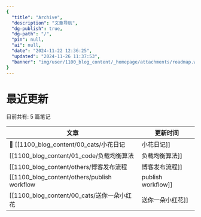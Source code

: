 ```yaml
---
{
  "title": "Archive",
  "description": "文章导航",
  "dg-publish": true,
  "dg-path": "/",
  "pin": null,
  "ai": null,
  "date": "2024-11-22 12:36:25",
  "updated": "2024-11-26 11:37:53",
  "banner": "img/user/1100_blog_content/_homepage/attachments/roadmap.webp"
}
---
```



# 最近更新
目前共有: 5 篇笔记

| 文章 | 更新时间 |
| --- | --- |
| 🎯  [[1100_blog_content/00_cats/小花日记|小花日记]] | 2024/11/15 10:52 |
| [[1100_blog_content/01_code/负载均衡算法|负载均衡算法]] | 2024/11/25 15:01 |
| [[1100_blog_content/others/博客发布流程|博客发布流程]] | 2024/11/21 16:30 |
| [[1100_blog_content/others/publish workflow|publish workflow]] | 2024/11/8 19:00 |
| [[1100_blog_content/00_cats/送你一朵小红花|送你一朵小红花]] | 2024/11/4 16:47 |





